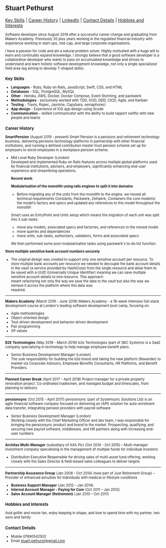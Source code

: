 ## Stuart Pethurst

[Key Skills](#key-skills) | [Career History](#career-history) | [LinkedIn](https://www.linkedin.com/in/stuartpethurst/) | [Contact Details](#contact-details) | [Hobbies and Interests](#hobbies-and-interests)

<span style="font-size: .7rem">
Software developer since August 2019 after a successful career change and graduating from Makers Academy. Previously 20 plus years working in the regulated financial industry with experience working in start-ups, mid-cap, and large corporate organisations.

<span style="font-size: .7rem">I have a passion for code and am a natural problem solver. Highly motivated with a huge will to learn and continually expand knowledge. I strongly believe that a good software developer is a collaborative developer who wants to pass on accumulated knowledge and strives to understand and learn holistic software development knowledge, not only a single specialized field area (eg aiming to develop T-shaped skills).


### Key Skills

* **Languages** - Ruby, Ruby on Rails, JavaScript, Swift, CSS, and HTML
* **Databases** - SQL, PostgreSQL, MySQL
* **Other** - Heroku, AWS, Docker, Docker Compose, Event Storming, and packwerk
* **Methodologies** - exclusively worked with TDD, OOD, DDD, CICD, Agile, and Kanban
* **Testing** - Travis, Rspec, Jasmine, Capybara, semaphoreci
* **App design** -  Experience of IOS app design using Xcode
* **Communication** – skilled communicator with the ability to build rapport swiftly with new people and teams  	

### Career History

**SmartPension** (August 2019 - present)
Smart Pension is a pensions and retirement technology business, delivering pensions technology platforms in partnership with other financial institutions, and running a defined contribution master trust pension scheme set up for employers to enroll employees in a workplace pension scheme.

* Mid Level Ruby Developer (London)                                                   
Developed and implemented Ruby on Rails features across multiple global platforms used by financial institutions, advisors, and employers, significantly enhancing end-user experience and streamlining operations.

  **Recent work**:
  
  **Modularisation of the monolith using rails engines to split it into domains**
   * Before migrating any of the units from the monolith to the engine, we moved all technical requirements Constants, Packwerk, Zeitwerk, 
   Containers the core model(s) the model’s factory and specs and updated any references to this model throughout the monolith

  Smart uses an EntryPoint and Units setup which means the migration of each unit was split into 3 sub-tasks:
  * move any models, associated specs and factories, and references to the moved model
  * move queries and dependencies
  * move units, sub-tasks, authorizers, validators, forms and associated specs

  We then performed some post-modularisation tasks using packwerk's to-do list function.
    
**Store multiple sensitive bank account numbers securely**
* The original design was created to support only one sensitive account per resource. To store multiple bank accounts per resource we 
  needed to decouple the bank account details in the vault (a service provided by HashiCorp) from the single resource and allow them to be 
 saved with a UUID (Universally Unique Identifier) meaning we can save multiple sensitive account details to one resource. This approach  
 meant refactoring not only the way we save the data to the vault but also the way we retrieve it across the platform where this data was  
 required.

---

**Makers Academy** (March 2019 - June 2019)
Makers Academy -  a 16-week intensive full-stack development course at London's leading software development boot camp, focusing on:

* Agile methodologies
* Object-oriented design
* Test-driven development and behavior-driven development
* Pair programming
* XP values

---

**B2E Technologies** (May 2018 - March 2019)
b2e Technologies (part of SBC Systems) is a SaaS company specializing in technology to help manage employee benefit plans.

* Senior Business Development Manager (London)                                                   
The sole responsibility for building the b2e brand and taking the new platform (Rewarder) to market via Corporate Advisors, Employee Benefits Consultants, HR Platforms, and Benefit Providers.     

---
                                                                                                         
**Planned Career Break** (April 2017 - April 2018)
Project manager for a private property renovation project. Co-ordinated tradesmen, and managed budget and timescales, from planning to delivery

---

**pensionsync** (Oct 2015 - April 2017)
pensionsync (part of Systemsync Solutions Ltd) is an agile financial software company focused on delivering an (API) solution for auto-enrolment data transfer, integrating pension providers with payroll software

* Senior Business Development Manager (London)                                                       
Working closely with the Chief Marketing Officer and dev team, I was responsible for bringing the pensionsync product and brand to the market. Prospecting, qualifying, and securing new payroll software, middleware, and HR partners along with increasing end-user numbers 

---

**Architas Multi-Manager** (subsidiary of AXA Plc) (Oct 2014 - Oct 2015) – Multi-manager investment company specialising in the management of multiple funds for individual investors

* Distribution Executive Responsible for driving sales of multi-asset fund offering, working closely with the Sales Director & field-based sales colleagues to deliver targets

---

**Partnership Assurance Group**  (Jan 2008 - Oct 2014)
(now part of Just Retirement Group) – Provider of enhanced annuities for individuals with medical or lifestyle conditions

* **Business Support Manager** (Jan 2012 – Jan 2014)                                                                                    
* **Internal Account Manager - Paying for Care** (Oct 2011 – Jan 2012)                                                          
* **Sales Account Manager (Retirement)** (Jan 2010 – Oct 2011)                                                                                       

### Hobbies and Interests
Avid golfer and movie fan, enjoy keeping in shape, and love to spend time with my partner, two sons and family

### Contact Details
* Mobile 07890542502
* Email stuart.pethurst@gmail.com</span>



